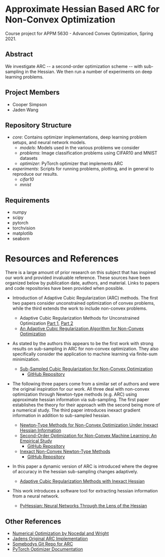 # Approximate Hessian Based ARC for Non-Convex Optimization
Course project for APPM 5630 - Advanced Convex Optimization, Spring 2021.

## Abstract
We investigate ARC -- a second-order optimization scheme -- with sub-sampling in the Hessian. We then run a number of experiments on deep learning problems.

## Project Members
- Cooper Simpson
- Jaden Wang

## Repository Structure
- *core*: Contains optimizer implementations, deep learning problem setups, and neural network models.
  - *models*: Models used in the various problems we consider
  - *problems*: Image classification problems using CIFAR10 and MNIST datasets
  - *optimizer*: PyTorch optimizer that implements ARC
- *experiments*: Scripts for running problems, plotting, and in general to reproduce our results.
  - *cifar10*
  - *mnist*

## Requirements
- numpy
- scipy
- pytorch
- torchvision
- matplotlib
- seaborn

# Resources and References
There is a large amount of prior research on this subject that has inspired our work and provided invaluable reference. These sources have been organized below by publication date, authors, and material. Links to papers and code repositories have been provided when possible.

- Introduction of Adaptive Cubic Regularization (ARC) methods. The first two papers consider unconstrained optimization of convex problems, while the third extends the work to include non-convex problems.
  - Adaptive Cubic Regularization Methods for Unconstrained Optimization [Part 1](https://link.springer.com/content/pdf/10.1007/s10107-009-0286-5.pdf), [Part 2](https://link.springer.com/content/pdf/10.1007/s10107-009-0337-y.pdf)
  - [An Adaptive Cubic Regularization Algorithm for Non-Convex Optimization](https://people.maths.ox.ac.uk/cartis/papers/cgt32.pdf)

- As stated by the authors this appears to be the first work with strong results on sub-sampling in ARC for non-convex optimization. They also specifically consider the application to machine learning via finite-sum minimization.
  - [Sub-Sampled Cubic Regularization for Non-Convex Optimization](https://arxiv.org/abs/1705.05933)
    - [GitHub Repository](https://github.com/dalab/subsampled_cubic_regularization)

- The following three papers come from a similar set of authors and were the original inspiration for our work. All three deal with non-convex optimization through Newton-type methods (e.g. ARC) using approximate hessian information via sub-sampling. The first paper establishes the theory for their approach with the second being more of a numerical study. The third paper introduces inexact gradient information in addition to sub-sampled hessian.
  - [Newton-Type Methods for Non-Convex Optimization Under Inexact Hessian Information](https://arxiv.org/abs/1708.07164)
  - [Second-Order Optimization for Non-Convex Machine Learning: An Empirical Study](https://arxiv.org/abs/1708.07827)
    - [GitHub Repository](https://github.com/git-xp/Non-Convex-Newton)
  - [Inexact Non-Convex Newton-Type Methods](https://arxiv.org/abs/1802.06925)
    - [GitHub Repository](https://github.com/yaozhewei/Inexact_Newton_Method)

- In this paper a dynamic version of ARC is introduced where the degree of accuracy in the hessian sub-sampling changes adaptively.
  - [Adaptive Cubic Regularization Methods with Inexact Hessian](https://arxiv.org/abs/1808.06239)

- This work introduces a software tool for extracting hessian information from a neural network.
  - [PyHessian: Neural Networks Through the Lens of the Hessian](https://arxiv.org/abs/1912.07145)


## Other References
- [Numerical Optimization by Nocedal and Wright](https://link.springer.com/book/10.1007%2F978-0-387-40065-5)
- [Jadens Original ARC Implementation](https://github.com/tholdem/MatrixMultiplication/blob/master/CubicRegularization/cubicReg.m)
- [Somebodys Git Repo for ARC](https://github.com/cjones6/cubic_reg)
- [PyTorch Optimizer Documentation](https://pytorch.org/docs/stable/optim.html)
